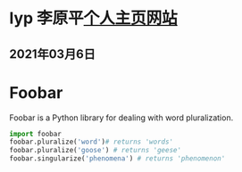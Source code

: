 # lyp 李原平[个人主页网站](http://liyuanping.free.idcfengye.com/)
## 2021年03月6日
# Foobar
Foobar is a Python library for dealing with word pluralization.
```python
import foobar
foobar.pluralize('word')# returns 'words'
foobar.pluralize('goose') # returns 'geese'
foobar.singularize('phenomena') # returns 'phenomenon'
```

